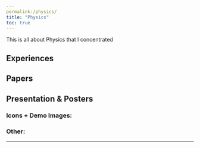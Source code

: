 ```yaml
---
permalink:/physics/
title: "Physics"
toc: true
---
```

This is all about Physics that I concentrated
## Experiences

## Papers

## Presentation & Posters

### Icons + Demo Images:


### Other:


---

